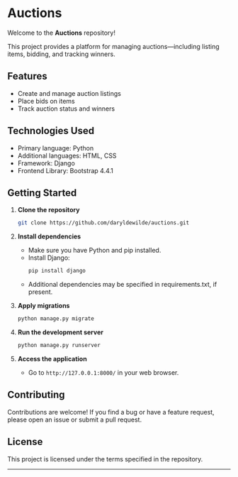 # Auctions

Welcome to the **Auctions** repository!

This project provides a platform for managing auctions—including listing items, bidding, and tracking winners.

## Features

- Create and manage auction listings
- Place bids on items
- Track auction status and winners

## Technologies Used

- Primary language: Python
- Additional languages: HTML, CSS
- Framework: Django
- Frontend Library: Bootstrap 4.4.1

## Getting Started

1. **Clone the repository**
   ```bash
   git clone https://github.com/daryldewilde/auctions.git
   ```
2. **Install dependencies**
   - Make sure you have Python and pip installed.
   - Install Django:
     ```bash
     pip install django
     ```
   - Additional dependencies may be specified in requirements.txt, if present.

3. **Apply migrations**
   ```bash
   python manage.py migrate
   ```

4. **Run the development server**
   ```bash
   python manage.py runserver
   ```

5. **Access the application**
   - Go to `http://127.0.0.1:8000/` in your web browser.

## Contributing

Contributions are welcome! If you find a bug or have a feature request, please open an issue or submit a pull request.

## License

This project is licensed under the terms specified in the repository.

---
